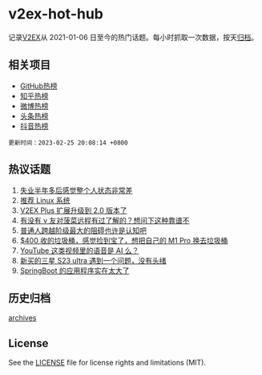 # v2ex-hot-hub

 记录[V2EX](https://www.v2ex.com/)从 2021-01-06 日至今的热门话题。每小时抓取一次数据，按天[归档](archives)。
 
 ## 相关项目

- [GitHub热榜](https://github.com/it985/github-hot-hub)
- [知乎热榜](https://github.com/it985/zhihu-hot-hub)
- [微博热榜](https://github.com/it985/weibo-hot-hub)
- [头条热榜](https://github.com/it985/toutiao-hot-hub)
- [抖音热榜](https://github.com/it985/douyin-hot-hub)


 `更新时间：2023-02-25 20:08:14 +0800`

## 热议话题

1. [失业半年多后感觉整个人状态非常差](https://www.v2ex.com/t/919045)
1. [推荐 Linux 系统](https://www.v2ex.com/t/918985)
1. [V2EX Plus 扩展升级到 2.0 版本了](https://www.v2ex.com/t/919083)
1. [有没有 v 友对菠菜远程有过了解的？想问下这种靠谱不](https://www.v2ex.com/t/919000)
1. [普通人跨越阶级最大的阻碍也许是认知吧](https://www.v2ex.com/t/918994)
1. [$400 收的垃圾桶，感觉捡到宝了，想把自己的 M1 Pro 换去垃圾桶](https://www.v2ex.com/t/919050)
1. [YouTube 这类视频里的语音是 AI 么？](https://www.v2ex.com/t/919096)
1. [新买的三星 S23 ultra 遇到一个问题，没有头绪](https://www.v2ex.com/t/919070)
1. [SpringBoot 的应用程序实在太大了](https://www.v2ex.com/t/919133)

## 历史归档

[archives](archives)

## License

See the [LICENSE](LICENSE) file for license rights and limitations (MIT).
